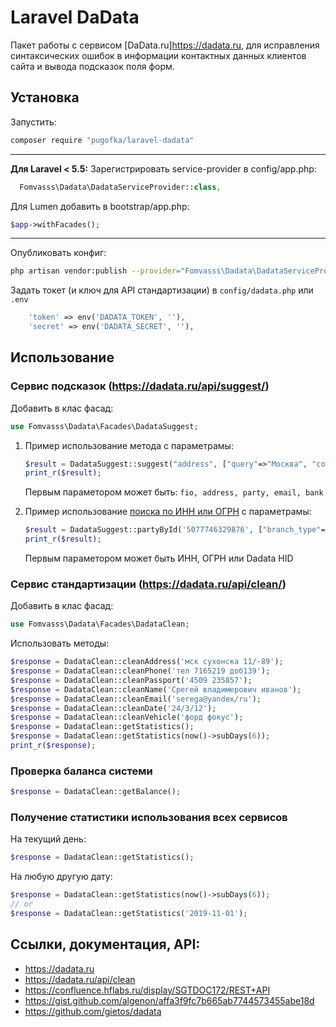 # Laravel DaData

Пакет работы с сервисом [DaData.ru]https://dadata.ru, для исправления синтаксических ошибок в информации контактных данных клиентов сайта и вывода подсказок поля форм.

## Установка

Запустить:
```bash
composer require "pugofka/laravel-dadata"
```
---
__Для Laravel < 5.5:__
Зарегистрировать service-provider в config/app.php:
```php
  Fomvasss\Dadata\DadataServiceProvider::class,
```
Для Lumen добавить в bootstrap/app.php:
```php
$app->withFacades();
```
---
Опубликовать конфиг: 
```bash
php artisan vendor:publish --provider="Fomvasss\Dadata\DadataServiceProvider"
```
Задать токет (и ключ для API стандартизации) в `config/dadata.php` или `.env`
```php
    'token' => env('DADATA_TOKEN', ''),
    'secret' => env('DADATA_SECRET', ''),
```
## Использование

### Сервис подсказок (https://dadata.ru/api/suggest/)
Добавить в клас фасад:
```php
use Fomvasss\Dadata\Facades\DadataSuggest;
```
1. Пример использование метода с параметрамы:
    ```php
    $result = DadataSuggest::suggest("address", ["query"=>"Москва", "count"=>2]);
    print_r($result);
    ```
    Первым параметором может быть: `fio, address, party, email, bank`

2. Пример использование [поиска по ИНН или ОГРН](https://dadata.ru/api/find-party/) с параметрамы:

    ```php
    $result = DadataSuggest::partyById('5077746329876', ["branch_type"=>"MAIN"]);
    print_r($result);
    ```
    Первым параметором может быть ИНН, ОГРН или Dadata HID

### Сервис стандартизации (https://dadata.ru/api/clean/)
Добавить в клас фасад:
```php
use Fomvasss\Dadata\Facades\DadataClean;
```
Использовать методы: 
```php
$response = DadataClean::cleanAddress('мск сухонска 11/-89');
$response = DadataClean::cleanPhone('тел 7165219 доб139');
$response = DadataClean::cleanPassport('4509 235857');
$response = DadataClean::cleanName('Срегей владимерович иванов');
$response = DadataClean::cleanEmail('serega@yandex/ru');
$response = DadataClean::cleanDate('24/3/12');
$response = DadataClean::cleanVehicle('форд фокус');
$response = DadataClean::getStatistics();
$response = DadataClean::getStatistics(now()->subDays(6));
print_r($response);
```

### Проверка баланса системи
```php
$response = DadataClean::getBalance();
```

### Получение статистики использования всех сервисов

На текущий день:

```php
$response = DadataClean::getStatistics();
```

На любую другую дату:

```php
$response = DadataClean::getStatistics(now()->subDays(6));
// or
$response = DadataClean::getStatistics('2019-11-01');
```

## Ссылки, документация, API:
- https://dadata.ru
- https://dadata.ru/api/clean
- https://confluence.hflabs.ru/display/SGTDOC172/REST+API
- https://gist.github.com/algenon/affa3f9fc7b665ab7744573455abe18d
- https://github.com/gietos/dadata
